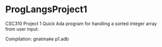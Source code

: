# ProgLangsProject1
CSC310 Project 1
Quick Ada program for handling a sorted integer array from user input.

Compilation: gnatmake p1.adb
